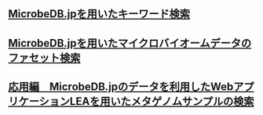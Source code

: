 ## [MicrobeDB.jpを用いたキーワード検索](https://github.com/MicrobeDBjp/document/blob/master/Lecture/MicrobeDBjpver2/AJACS77/lecture-keyword.md)

## [MicrobeDB.jpを用いたマイクロバイオームデータのファセット検索](https://github.com/MicrobeDBjp/document/blob/master/Lecture/MicrobeDBjpver2/AJACS77/lecture-comp_meta.md)

## [応用編　MicrobeDB.jpのデータを利用したWebアプリケーションLEAを用いたメタゲノムサンプルの検索](https://github.com/MicrobeDBjp/document/blob/master/Lecture/MicrobeDBjpver2/AJACS77/lecture-lea.md)
